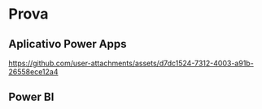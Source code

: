 # Prova
## Aplicativo Power Apps
https://github.com/user-attachments/assets/d7dc1524-7312-4003-a91b-26558ece12a4
## Power BI

